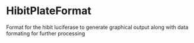 # HibitPlateFormat
Format for the hibit luciferase to generate graphical output along with data formating for further processing
